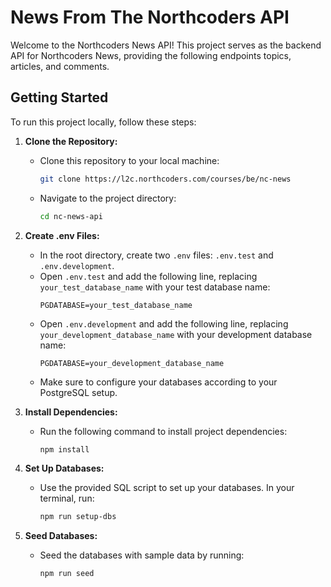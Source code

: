 # News From The Northcoders API

Welcome to the Northcoders News API! This project serves as the backend API for Northcoders News, providing  the following endpoints topics, articles, and comments.

## Getting Started

To run this project locally, follow these steps:

1. **Clone the Repository:**
   - Clone this repository to your local machine:
     ```bash
     git clone https://l2c.northcoders.com/courses/be/nc-news
     ```
   - Navigate to the project directory:
     ```bash
     cd nc-news-api
     ```

2. **Create .env Files:**
   - In the root directory, create two `.env` files: `.env.test` and `.env.development`.
   - Open `.env.test` and add the following line, replacing `your_test_database_name` with your test database name:
     ```
     PGDATABASE=your_test_database_name
     ```
   - Open `.env.development` and add the following line, replacing `your_development_database_name` with your development database name:
     ```
     PGDATABASE=your_development_database_name
     ```
   - Make sure to configure your databases according to your PostgreSQL setup.

3. **Install Dependencies:**
   - Run the following command to install project dependencies:
     ```bash
     npm install
     ```

4. **Set Up Databases:**
   - Use the provided SQL script to set up your databases. In your terminal, run:
     ```bash
     npm run setup-dbs
     ```

5. **Seed Databases:**
   - Seed the databases with sample data by running:
     ```bash
     npm run seed
     ```
